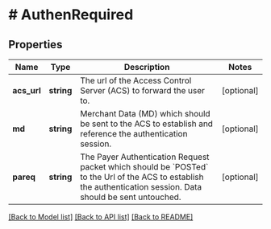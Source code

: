 # # AuthenRequired

## Properties

Name | Type | Description | Notes
------------ | ------------- | ------------- | -------------
**acs_url** | **string** | The url of the Access Control Server (ACS) to forward the user to. | [optional] 
**md** | **string** | Merchant Data (MD) which should be sent to the ACS to establish and reference the authentication session. | [optional] 
**pareq** | **string** | The Payer Authentication Request packet which should be &#x60;POSTed&#x60; to the Url of the ACS to establish the authentication session. Data should be sent untouched. | [optional] 

[[Back to Model list]](../../README.md#documentation-for-models) [[Back to API list]](../../README.md#documentation-for-api-endpoints) [[Back to README]](../../README.md)


